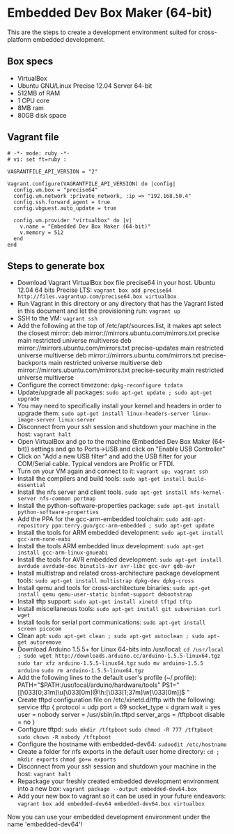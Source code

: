 # Embedded Dev Box Maker (64-bit)

This are the steps to create a development environment suited for cross-platform embedded development.

## Box specs

- VirtualBox
- Ubuntu GNU/Linux Precise 12.04 Server 64-bit
- 512MB of RAM
- 1 CPU core
- 8MB ram
- 80GB disk space

## Vagrant file
    # -*- mode: ruby -*-
    # vi: set ft=ruby :

    VAGRANTFILE_API_VERSION = "2"

    Vagrant.configure(VAGRANTFILE_API_VERSION) do |config|
      config.vm.box = "precise64"
      config.vm.network :private_network, :ip => "192.168.50.4"
      config.ssh.forward_agent = true
      config.vbguest.auto_update = true

      config.vm.provider "virtualbox" do |v|
        v.name = "Embedded Dev Box Maker (64-bit)"
        v.memory = 512
      end
    end

## Steps to generate box

- Download Vagrant VirtualBox box file precise64 in your host. Ubuntu 12.04 64 bits Precise LTS:
    `vagrant box add precise64 http://files.vagrantup.com/precise64.box virtualbox`
- Run Vagrant in this directory or any directory that has the Vagrant listed in this document and let the provisioning run:
    `vagrant up`
- SSH to the VM:
    `vagrant ssh`
- Add the following at the top of /etc/apt/sources.list, it makes apt select the closest mirror:
    deb mirror://mirrors.ubuntu.com/mirrors.txt precise main restricted universe multiverse
    deb mirror://mirrors.ubuntu.com/mirrors.txt precise-updates main restricted universe multiverse
    deb mirror://mirrors.ubuntu.com/mirrors.txt precise-backports main restricted universe multiverse
    deb mirror://mirrors.ubuntu.com/mirrors.txt precise-security main restricted universe multiverse
- Configure the correct timezone:
    `dpkg-reconfigure tzdata`
- Update/upgrade all packages:
    `sudo apt-get update ; sudo apt-get upgrade`
- You may need to specifically install your kernel and headers in order to upgrade them:
    `sudo apt-get install linux-headers-server linux-image-server linux-server`
- Disconnect from your ssh session and shutdown your machine in the host:
    `vagrant halt`
- Open VirtualBox and go to the machine (Embedded Dev Box Maker (64-bit)) settings and go to Ports->USB and click on "Enable USB Controller"
- Click on "Add a new USB filter" and add the USB filter for your COM/Serial cable. Typical vendors are Prolific or FTDI.
- Turn on your VM again and connect to it:
    `vagrant up; vagrant ssh`
- Install the compilers and build tools:
    `sudo apt-get install build-essential`
- Install the nfs server and client tools.
    `sudo apt-get install nfs-kernel-server nfs-common portmap`
- Install the python-software-properties package:
    `sudo apt-get install python-software-properties`
- Add the PPA for the gcc-arm-embedded toolchain:
    `sudo add-apt-repository ppa:terry.guo/gcc-arm-embedded ; sudo apt-get update`
- Install the tools for ARM embedded development:
    `sudo apt-get install gcc-arm-none-eabi`
- Install the tools ARM embedded linux development:
    `sudo apt-get install gcc-arm-linux-gnueabi`
- Install the tools for AVR embedded development:
    `sudo apt-get install avrdude avrdude-doc binutils-avr avr-libc gcc-avr gdb-avr`
- Install multistrap and related cross-architecture package development tools:
    `sudo apt-get install multistrap dpkg-dev dpkg-cross`
- Install qemu and tools for cross-architecture binaries:
    `sudo apt-get install qemu qemu-user-static binfmt-support debootstrap`
- Install tftp support:
    `sudo apt-get install xinetd tftpd tftp`
- Install miscellaneous tools:
    `sudo apt-get install git subversion curl wget`
- Install tools for serial port communications:
    `sudo apt-get install screen picocom`
- Clean apt:
    `sudo apt-get clean ; sudo apt-get autoclean ; sudo apt-get autoremove`
- Download Arduino 1.5.5+ for Linux 64-bits into /usr/local:
    `cd /usr/local ; sudo wget http://downloads.arduino.cc/arduino-1.5.5-linux64.tgz`
    `sudo tar xfz arduino-1.5.5-linux64.tgz`
    `sudo mv arduino-1.5.5 arduino`
    `sudo rm arduino-1.5.5-linux64.tgz`
- Add the following lines to the default user's profile (~/.profile):
    PATH="$PATH:/usr/local/arduino/hardware/tools"
    PS1="[\[\033[0;31m\]\u\[\033[0m\]@\h:\[\033[1;37m\]\w\[\033[0m\]]\$ "
- Create tftpd configuration file on /etc/xinetd.d/tftp with the following:
    service tftp
    {
    protocol        = udp
    port            = 69
    socket_type     = dgram
    wait            = yes
    user            = nobody
    server          = /usr/sbin/in.tftpd
    server_args     = /tftpboot
    disable         = no
    }
- Configure tftpd:
    `sudo mkdir /tftpboot`
    `sudo chmod -R 777 /tftpboot`
    `sudo chown -R nobody /tftpboot`
- Configure the hostname with embedded-dev64:
    `sudoedit /etc/hostname`
- Create a folder for nfs exports in the default user home directory:
    `cd ; mkdir exports`
    `chmod go+w exports`
- Disconnect from your ssh session and shutdown your machine in the host:
    `vagrant halt`
- Repackage your freshly created embedded development environment into a new box:
    `vagrant package --output embedded-dev64.box`
- Add your new box to vagrant so it can be used in your future endeavors:
    `vagrant box add embedded-dev64 embedded-dev64.box virtualbox`

Now you can use your embedded development environment under the name 'embedded-dev64'!
